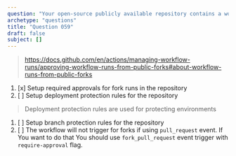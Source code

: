 ```yaml
---
question: "Your open-source publicly available repository contains a workflow with a `pull_request` event trigger. How can You require approvals for workflow runs triggered from forks of Your repository?"
archetype: "questions"
title: "Question 059"
draft: false
subject: []
---
```


> https://docs.github.com/en/actions/managing-workflow-runs/approving-workflow-runs-from-public-forks#about-workflow-runs-from-public-forks
1. [x] Setup required approvals for fork runs in the repository
1. [ ] Setup deployment protection rules for the repository
> Deployment protection rules are used for protecting environments
1. [ ] Setup branch protection rules for the repository
1. [ ] The workflow will not trigger for forks if using `pull_request` event. If You want to do that You should use `fork_pull_request` event trigger with `require-approval` flag.
